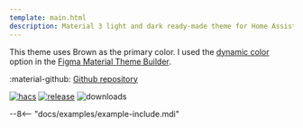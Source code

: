 ```yaml
---
template: main.html
description: Material 3 light and dark ready-made theme for Home Assistant. Example D05 is based on Brown as the primary color. Check the screenshots and theme config!
---
```


This theme uses Brown as the primary color. I used the [dynamic color][picking-the-hue] option in the [Figma Material Theme Builder][create-material3-theme].

:material-github: [Github repository][m3-theme-github-url]

[![hacs][hacs-badge]][hacs-url]
[![release][release-badge]][release-url]
![downloads][downloads-badge]

--8<-- "docs/examples/example-include.mdi"

<!-- Image references -->

[AmoebeLabs Material 3 Theme Example Light]: ../assets/screenshots/m3-example-d05-light.png
[AmoebeLabs Material 3 Theme Example Dark]: ../assets/screenshots/m3-example-d05-dark.png

[AmoebeLabs Material 3 Theme Palettes]: ../assets/screenshots/m3-theme-d05-palettes.png
[AmoebeLabs Material 3 Theme Surfaces]: ../assets/screenshots/m3-theme-d05-surfaces.png
[AmoebeLabs Material 3 Theme Light]: ../assets/screenshots/m3-theme-d05-light.png
[AmoebeLabs Material 3 Theme Dark]: ../assets/screenshots/m3-theme-d05-dark.png

<!-- External references -->

[sak-example-12-url]: https://swiss-army-knife-card-manual.amoebelabs.com/examples/example-12/
[m3-theme-github-url]: https://github.com/AmoebeLabs/HA-Theme_M3-D05-Brown
[home-assistant]: https://www.home-assistant.io/
[home-assitant-theme-docs]: https://www.home-assistant.io/integrations/frontend/#defining-themes
[hacs]: https://hacs.xyz
[release-url]: https://github.com/AmoebeLabs/HA-Theme_M3-D05-Brown/releases
[sak-docs-url]: https://swiss-army-knife-card-manual.amoebelabs.com/

<!-- Badge references -->

[hacs-url]: https://github.com/hacs/default
[hacs-badge]: https://img.shields.io/badge/HACS-Default-41BDF5.svg?style=for-the-badge&logo=homeassistantcommunitystore
[release-badge]: https://img.shields.io/github/v/release/AmoebeLabs/HA-Theme_M3-D05-Brown?style=for-the-badge&logo=github
[downloads-badge]: https://img.shields.io/github/downloads/AmoebeLabs/HA-Theme_M3-D05-Brown/total?style=for-the-badge&logo=github

<!-- Internal references -->

[create-material3-theme]: ../design/create-material3-theme.md
[picking-the-hue]: ../basics/m3-analysis-hue-picker.md